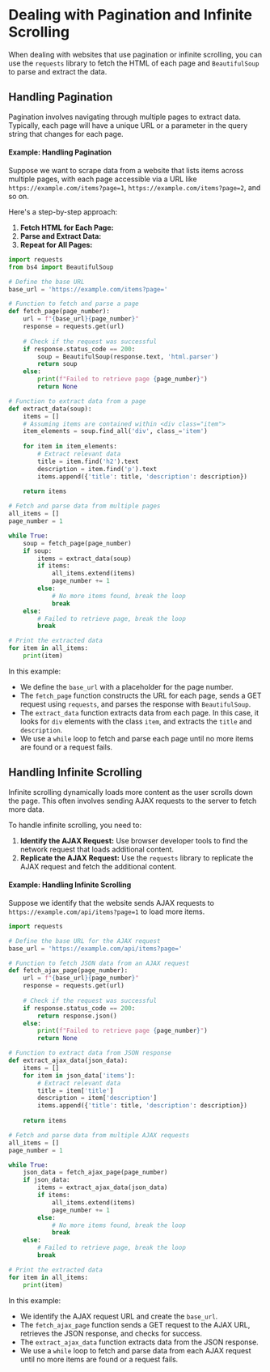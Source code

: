 # Dealing with Pagination and Infinite Scrolling

When dealing with websites that use pagination or infinite scrolling, you can use the `requests` library to fetch the HTML of each page and `BeautifulSoup` to parse and extract the data.

## Handling Pagination

Pagination involves navigating through multiple pages to extract data. Typically, each page will have a unique URL or a parameter in the query string that changes for each page.

#### Example: Handling Pagination

Suppose we want to scrape data from a website that lists items across multiple pages, with each page accessible via a URL like `https://example.com/items?page=1`, `https://example.com/items?page=2`, and so on.

Here's a step-by-step approach:

1. **Fetch HTML for Each Page:**
2. **Parse and Extract Data:**
3. **Repeat for All Pages:** 

```python
import requests
from bs4 import BeautifulSoup

# Define the base URL
base_url = 'https://example.com/items?page='

# Function to fetch and parse a page
def fetch_page(page_number):
    url = f"{base_url}{page_number}"
    response = requests.get(url)
    
    # Check if the request was successful
    if response.status_code == 200:
        soup = BeautifulSoup(response.text, 'html.parser')
        return soup
    else:
        print(f"Failed to retrieve page {page_number}")
        return None

# Function to extract data from a page
def extract_data(soup):
    items = []
    # Assuming items are contained within <div class="item">
    item_elements = soup.find_all('div', class_='item')
    
    for item in item_elements:
        # Extract relevant data
        title = item.find('h2').text
        description = item.find('p').text
        items.append({'title': title, 'description': description})
    
    return items

# Fetch and parse data from multiple pages
all_items = []
page_number = 1

while True:
    soup = fetch_page(page_number)
    if soup:
        items = extract_data(soup)
        if items:
            all_items.extend(items)
            page_number += 1
        else:
            # No more items found, break the loop
            break
    else:
        # Failed to retrieve page, break the loop
        break

# Print the extracted data
for item in all_items:
    print(item)
```

In this example:
- We define the `base_url` with a placeholder for the page number.
- The `fetch_page` function constructs the URL for each page, sends a GET request using `requests`, and parses the response with `BeautifulSoup`.
- The `extract_data` function extracts data from each page. In this case, it looks for `div` elements with the class `item`, and extracts the `title` and `description`.
- We use a `while` loop to fetch and parse each page until no more items are found or a request fails.

## Handling Infinite Scrolling

Infinite scrolling dynamically loads more content as the user scrolls down the page. This often involves sending AJAX requests to the server to fetch more data.

To handle infinite scrolling, you need to:
1. **Identify the AJAX Request:**
   Use browser developer tools to find the network request that loads additional content.
2. **Replicate the AJAX Request:**
   Use the `requests` library to replicate the AJAX request and fetch the additional content.

#### Example: Handling Infinite Scrolling

Suppose we identify that the website sends AJAX requests to `https://example.com/api/items?page=1` to load more items.

```python
import requests

# Define the base URL for the AJAX request
base_url = 'https://example.com/api/items?page='

# Function to fetch JSON data from an AJAX request
def fetch_ajax_page(page_number):
    url = f"{base_url}{page_number}"
    response = requests.get(url)
    
    # Check if the request was successful
    if response.status_code == 200:
        return response.json()
    else:
        print(f"Failed to retrieve page {page_number}")
        return None

# Function to extract data from JSON response
def extract_ajax_data(json_data):
    items = []
    for item in json_data['items']:
        # Extract relevant data
        title = item['title']
        description = item['description']
        items.append({'title': title, 'description': description})
    
    return items

# Fetch and parse data from multiple AJAX requests
all_items = []
page_number = 1

while True:
    json_data = fetch_ajax_page(page_number)
    if json_data:
        items = extract_ajax_data(json_data)
        if items:
            all_items.extend(items)
            page_number += 1
        else:
            # No more items found, break the loop
            break
    else:
        # Failed to retrieve page, break the loop
        break

# Print the extracted data
for item in all_items:
    print(item)
```

In this example:
- We identify the AJAX request URL and create the `base_url`.
- The `fetch_ajax_page` function sends a GET request to the AJAX URL, retrieves the JSON response, and checks for success.
- The `extract_ajax_data` function extracts data from the JSON response.
- We use a `while` loop to fetch and parse data from each AJAX request until no more items are found or a request fails.
